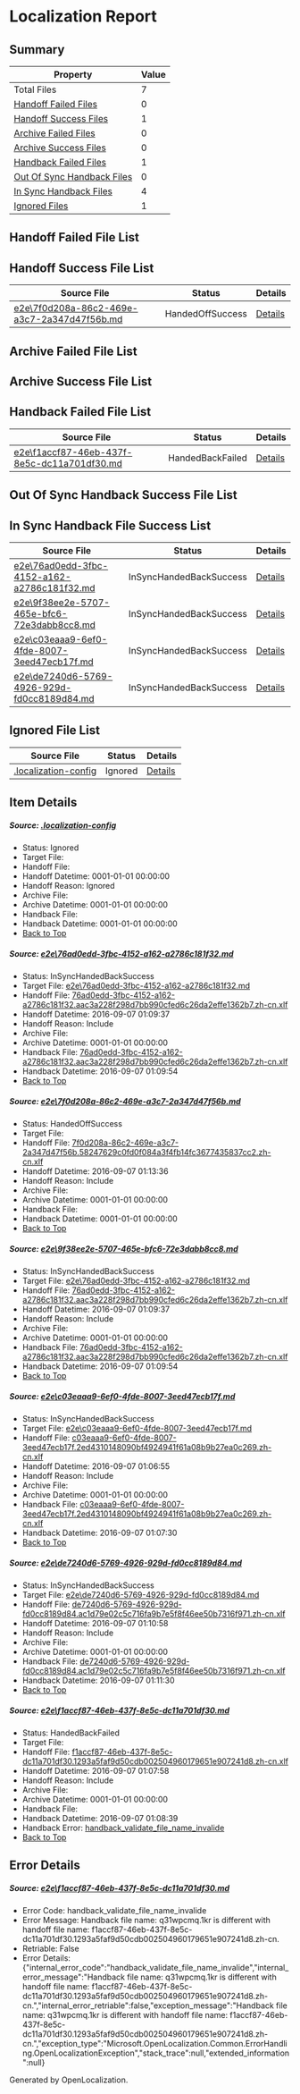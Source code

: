 # <a name='report-top'></a> Localization Report

## Summary
 Property | Value 
 -------- | ----- 
 Total Files | 7
[ Handoff Failed Files ](#handoff-failed-list)| 0
[ Handoff Success Files ](#handoff-success-list)| 1
[ Archive Failed Files ](#archive-failed-list)| 0
[ Archive Success Files ](#archive-success-list)| 0
[ Handback Failed Files ](#handback-failed-list)| 1
[ Out Of Sync Handback Files ](#outofsync-handback-success-list)| 0
[ In Sync Handback Files ](#insync-handback-success-list)| 4
[ Ignored Files ](#ignored-list)| 1

## <a name='handoff-failed-list'></a> Handoff Failed File List

## <a name='handoff-success-list'></a> Handoff Success File List
 Source File | Status | Details 
 ----------- | ------ | ------- 
 [e2e\7f0d208a-86c2-469e-a3c7-2a347d47f56b.md](https://github.com/OpenLocalizationTestOrg/ol-test0/blob/7eade5d65c9a9191fc9094a237fcf6e5298c11da/e2e/7f0d208a-86c2-469e-a3c7-2a347d47f56b.md) | HandedOffSuccess | [Details](#29a9c6bb26c86caefa5314800c68f2e5bdba9cce2)

## <a name='archive-failed-list'></a> Archive Failed File List

## <a name='archive-success-list'></a> Archive Success File List

## <a name='handback-failed-list'></a> Handback Failed File List
 Source File | Status | Details 
 ----------- | ------ | ------- 
 [e2e\f1accf87-46eb-437f-8e5c-dc11a701df30.md](https://github.com/OpenLocalizationTestOrg/ol-test0/blob/b5f91d858ccc4288e7d61298915cff976e7444be/e2e/f1accf87-46eb-437f-8e5c-dc11a701df30.md) | HandedBackFailed | [Details](#e0d7c0e2e4eb24c7889e9f083e8d23f595e078616)

## <a name='outofsync-handback-success-list'></a> Out Of Sync Handback Success File List

## <a name='insync-handback-success-list'></a> In Sync Handback File Success List
 Source File | Status | Details 
 ----------- | ------ | ------- 
 [e2e\76ad0edd-3fbc-4152-a162-a2786c181f32.md](https://github.com/OpenLocalizationTestOrg/ol-test0/blob/9c2ee778e02f301aeae4cc17cfb404ac753acde5/e2e/76ad0edd-3fbc-4152-a162-a2786c181f32.md) | InSyncHandedBackSuccess | [Details](#227cfe3b9c431d3eaa4b3eac3777c41241ab31531)
 [e2e\9f38ee2e-5707-465e-bfc6-72e3dabb8cc8.md](https://github.com/OpenLocalizationTestOrg/ol-test0/blob/7eade5d65c9a9191fc9094a237fcf6e5298c11da/e2e/9f38ee2e-5707-465e-bfc6-72e3dabb8cc8.md) | InSyncHandedBackSuccess | [Details](#227cfe3b9c431d3eaa4b3eac3777c41241ab31533)
 [e2e\c03eaaa9-6ef0-4fde-8007-3eed47ecb17f.md](https://github.com/OpenLocalizationTestOrg/ol-test0/blob/0475f90317b1037ed2e29cca92bd6ad96fcab1a6/e2e/c03eaaa9-6ef0-4fde-8007-3eed47ecb17f.md) | InSyncHandedBackSuccess | [Details](#cbaebac09ce81421a230428771adfb3ede1e48a74)
 [e2e\de7240d6-5769-4926-929d-fd0cc8189d84.md](https://github.com/OpenLocalizationTestOrg/ol-test0/blob/0384996b925916cdf4ee0ae04aa5d4d645ddd782/e2e/de7240d6-5769-4926-929d-fd0cc8189d84.md) | InSyncHandedBackSuccess | [Details](#16797dcd7ad11a7723832b742b4863a6f784380b5)

## <a name='ignored-list'></a> Ignored File List
 Source File | Status | Details 
 ----------- | ------ | ------- 
 [.localization-config](https://github.com/OpenLocalizationTestOrg/ol-test0/blob/7eade5d65c9a9191fc9094a237fcf6e5298c11da/.localization-config) | Ignored | [Details](#3d4f252ac210baf56311d7e97dcc2db10974dbd20)

## Item Details
##### <a name='3d4f252ac210baf56311d7e97dcc2db10974dbd20'></a> Source: [.localization-config](https://github.com/OpenLocalizationTestOrg/ol-test0/blob/7eade5d65c9a9191fc9094a237fcf6e5298c11da/.localization-config)
* Status: Ignored
* Target File: 
* Handoff File: 
* Handoff Datetime: 0001-01-01 00:00:00
* Handoff Reason: Ignored
* Archive File: 
* Archive Datetime: 0001-01-01 00:00:00
* Handback File: 
* Handback Datetime: 0001-01-01 00:00:00
* [Back to Top](#report-top)

##### <a name='227cfe3b9c431d3eaa4b3eac3777c41241ab31531'></a> Source: [e2e\76ad0edd-3fbc-4152-a162-a2786c181f32.md](https://github.com/OpenLocalizationTestOrg/ol-test0/blob/9c2ee778e02f301aeae4cc17cfb404ac753acde5/e2e/76ad0edd-3fbc-4152-a162-a2786c181f32.md)
* Status: InSyncHandedBackSuccess
* Target File: [e2e\76ad0edd-3fbc-4152-a162-a2786c181f32.md](https://github.com/OpenLocalizationTestOrg/ol-test0-zhcn/blob/85bcce98c200707e0ab7a16ec9a5eed367bf2d7c/e2e/76ad0edd-3fbc-4152-a162-a2786c181f32.md)
* Handoff File: [76ad0edd-3fbc-4152-a162-a2786c181f32.aac3a228f298d7bb990cfed6c26da2effe1362b7.zh-cn.xlf](https://github.com/OpenLocalizationTestOrg/ol-test0-handoff/blob/06e8fe584e1272960eef98bb4a987ff3d1d965f1/ol-handoff/OpenLocalizationTestOrg/ol-test0-zhcn/ci/ht/76ad0edd-3fbc-4152-a162-a2786c181f32.aac3a228f298d7bb990cfed6c26da2effe1362b7.zh-cn.xlf)
* Handoff Datetime: 2016-09-07 01:09:37
* Handoff Reason: Include
* Archive File: 
* Archive Datetime: 0001-01-01 00:00:00
* Handback File: [76ad0edd-3fbc-4152-a162-a2786c181f32.aac3a228f298d7bb990cfed6c26da2effe1362b7.zh-cn.xlf](https://github.com/OpenLocalizationTestOrg/ol-test0-handback/blob/9b260211187e383ad85b99fa35fc520810dc930a/ol-handback/OpenLocalizationTestOrg/ol-test0-zhcn/ci/ht/76ad0edd-3fbc-4152-a162-a2786c181f32.aac3a228f298d7bb990cfed6c26da2effe1362b7.zh-cn.xlf)
* Handback Datetime: 2016-09-07 01:09:54
* [Back to Top](#report-top)

##### <a name='29a9c6bb26c86caefa5314800c68f2e5bdba9cce2'></a> Source: [e2e\7f0d208a-86c2-469e-a3c7-2a347d47f56b.md](https://github.com/OpenLocalizationTestOrg/ol-test0/blob/7eade5d65c9a9191fc9094a237fcf6e5298c11da/e2e/7f0d208a-86c2-469e-a3c7-2a347d47f56b.md)
* Status: HandedOffSuccess
* Target File: 
* Handoff File: [7f0d208a-86c2-469e-a3c7-2a347d47f56b.58247629c0fd0f084a3f4fb14fc3677435837cc2.zh-cn.xlf](https://github.com/OpenLocalizationTestOrg/ol-test0-handoff/blob/da25cab87768addad58a28d1f0c67ade702ba38c/ol-handoff/OpenLocalizationTestOrg/ol-test0-zhcn/ci/ht/7f0d208a-86c2-469e-a3c7-2a347d47f56b.58247629c0fd0f084a3f4fb14fc3677435837cc2.zh-cn.xlf)
* Handoff Datetime: 2016-09-07 01:13:36
* Handoff Reason: Include
* Archive File: 
* Archive Datetime: 0001-01-01 00:00:00
* Handback File: 
* Handback Datetime: 0001-01-01 00:00:00
* [Back to Top](#report-top)

##### <a name='227cfe3b9c431d3eaa4b3eac3777c41241ab31533'></a> Source: [e2e\9f38ee2e-5707-465e-bfc6-72e3dabb8cc8.md](https://github.com/OpenLocalizationTestOrg/ol-test0/blob/7eade5d65c9a9191fc9094a237fcf6e5298c11da/e2e/9f38ee2e-5707-465e-bfc6-72e3dabb8cc8.md)
* Status: InSyncHandedBackSuccess
* Target File: [e2e\76ad0edd-3fbc-4152-a162-a2786c181f32.md](https://github.com/OpenLocalizationTestOrg/ol-test0-zhcn/blob/85bcce98c200707e0ab7a16ec9a5eed367bf2d7c/e2e/76ad0edd-3fbc-4152-a162-a2786c181f32.md)
* Handoff File: [76ad0edd-3fbc-4152-a162-a2786c181f32.aac3a228f298d7bb990cfed6c26da2effe1362b7.zh-cn.xlf](https://github.com/OpenLocalizationTestOrg/ol-test0-handoff/blob/06e8fe584e1272960eef98bb4a987ff3d1d965f1/ol-handoff/OpenLocalizationTestOrg/ol-test0-zhcn/ci/ht/76ad0edd-3fbc-4152-a162-a2786c181f32.aac3a228f298d7bb990cfed6c26da2effe1362b7.zh-cn.xlf)
* Handoff Datetime: 2016-09-07 01:09:37
* Handoff Reason: Include
* Archive File: 
* Archive Datetime: 0001-01-01 00:00:00
* Handback File: [76ad0edd-3fbc-4152-a162-a2786c181f32.aac3a228f298d7bb990cfed6c26da2effe1362b7.zh-cn.xlf](https://github.com/OpenLocalizationTestOrg/ol-test0-handback/blob/9b260211187e383ad85b99fa35fc520810dc930a/ol-handback/OpenLocalizationTestOrg/ol-test0-zhcn/ci/ht/76ad0edd-3fbc-4152-a162-a2786c181f32.aac3a228f298d7bb990cfed6c26da2effe1362b7.zh-cn.xlf)
* Handback Datetime: 2016-09-07 01:09:54
* [Back to Top](#report-top)

##### <a name='cbaebac09ce81421a230428771adfb3ede1e48a74'></a> Source: [e2e\c03eaaa9-6ef0-4fde-8007-3eed47ecb17f.md](https://github.com/OpenLocalizationTestOrg/ol-test0/blob/0475f90317b1037ed2e29cca92bd6ad96fcab1a6/e2e/c03eaaa9-6ef0-4fde-8007-3eed47ecb17f.md)
* Status: InSyncHandedBackSuccess
* Target File: [e2e\c03eaaa9-6ef0-4fde-8007-3eed47ecb17f.md](https://github.com/OpenLocalizationTestOrg/ol-test0-zhcn/blob/6c0b6bc0ab77e4599a4b3718acddf7e86b3946a0/e2e/c03eaaa9-6ef0-4fde-8007-3eed47ecb17f.md)
* Handoff File: [c03eaaa9-6ef0-4fde-8007-3eed47ecb17f.2ed4310148090bf4924941f61a08b9b27ea0c269.zh-cn.xlf](https://github.com/OpenLocalizationTestOrg/ol-test0-handoff/blob/3817b60166e2bcaed1f2aef643a21b0fc8ff8ed1/ol-handoff/OpenLocalizationTestOrg/ol-test0-zhcn/ci/ht/c03eaaa9-6ef0-4fde-8007-3eed47ecb17f.2ed4310148090bf4924941f61a08b9b27ea0c269.zh-cn.xlf)
* Handoff Datetime: 2016-09-07 01:06:55
* Handoff Reason: Include
* Archive File: 
* Archive Datetime: 0001-01-01 00:00:00
* Handback File: [c03eaaa9-6ef0-4fde-8007-3eed47ecb17f.2ed4310148090bf4924941f61a08b9b27ea0c269.zh-cn.xlf](https://github.com/OpenLocalizationTestOrg/ol-test0-handback/blob/5b757e6ae0547eaa2ca31b7c59dc688ad6f32240/ol-handback/OpenLocalizationTestOrg/ol-test0-zhcn/ci/ht/c03eaaa9-6ef0-4fde-8007-3eed47ecb17f.2ed4310148090bf4924941f61a08b9b27ea0c269.zh-cn.xlf)
* Handback Datetime: 2016-09-07 01:07:30
* [Back to Top](#report-top)

##### <a name='16797dcd7ad11a7723832b742b4863a6f784380b5'></a> Source: [e2e\de7240d6-5769-4926-929d-fd0cc8189d84.md](https://github.com/OpenLocalizationTestOrg/ol-test0/blob/0384996b925916cdf4ee0ae04aa5d4d645ddd782/e2e/de7240d6-5769-4926-929d-fd0cc8189d84.md)
* Status: InSyncHandedBackSuccess
* Target File: [e2e\de7240d6-5769-4926-929d-fd0cc8189d84.md](https://github.com/OpenLocalizationTestOrg/ol-test0-zhcn/blob/bdf71fd391652fd952cb43a8c81c4cdecce880c4/e2e/de7240d6-5769-4926-929d-fd0cc8189d84.md)
* Handoff File: [de7240d6-5769-4926-929d-fd0cc8189d84.ac1d79e02c5c716fa9b7e5f8f46ee50b7316f971.zh-cn.xlf](https://github.com/OpenLocalizationTestOrg/ol-test0-handoff/blob/d7556a5f1d4357bac281214a842151cd2f9cfb53/ol-handoff/OpenLocalizationTestOrg/ol-test0-zhcn/ci/ht/de7240d6-5769-4926-929d-fd0cc8189d84.ac1d79e02c5c716fa9b7e5f8f46ee50b7316f971.zh-cn.xlf)
* Handoff Datetime: 2016-09-07 01:10:58
* Handoff Reason: Include
* Archive File: 
* Archive Datetime: 0001-01-01 00:00:00
* Handback File: [de7240d6-5769-4926-929d-fd0cc8189d84.ac1d79e02c5c716fa9b7e5f8f46ee50b7316f971.zh-cn.xlf](https://github.com/OpenLocalizationTestOrg/ol-test0-handback/blob/342b0534e4dcb6ddb1662623f6466afa7ae298e5/ol-handback/OpenLocalizationTestOrg/ol-test0-zhcn/ci/ht/de7240d6-5769-4926-929d-fd0cc8189d84.ac1d79e02c5c716fa9b7e5f8f46ee50b7316f971.zh-cn.xlf)
* Handback Datetime: 2016-09-07 01:11:30
* [Back to Top](#report-top)

##### <a name='e0d7c0e2e4eb24c7889e9f083e8d23f595e078616'></a> Source: [e2e\f1accf87-46eb-437f-8e5c-dc11a701df30.md](https://github.com/OpenLocalizationTestOrg/ol-test0/blob/b5f91d858ccc4288e7d61298915cff976e7444be/e2e/f1accf87-46eb-437f-8e5c-dc11a701df30.md)
* Status: HandedBackFailed
* Target File: 
* Handoff File: [f1accf87-46eb-437f-8e5c-dc11a701df30.1293a5faf9d50cdb002504960179651e907241d8.zh-cn.xlf](https://github.com/OpenLocalizationTestOrg/ol-test0-handoff/blob/e97f3a6e1c9831b22ca83b9832551167e07ca169/ol-handoff/OpenLocalizationTestOrg/ol-test0-zhcn/ci/ht/f1accf87-46eb-437f-8e5c-dc11a701df30.1293a5faf9d50cdb002504960179651e907241d8.zh-cn.xlf)
* Handoff Datetime: 2016-09-07 01:07:58
* Handoff Reason: Include
* Archive File: 
* Archive Datetime: 0001-01-01 00:00:00
* Handback File: 
* Handback Datetime: 2016-09-07 01:08:39
* Handback Error: [handback_validate_file_name_invalide](#e0d7c0e2e4eb24c7889e9f083e8d23f595e078616handback_validate_file_name_invalide)
* [Back to Top](#report-top)


## Error Details
##### <a name='e0d7c0e2e4eb24c7889e9f083e8d23f595e078616handback_validate_file_name_invalide'></a> Source: [e2e\f1accf87-46eb-437f-8e5c-dc11a701df30.md](#e0d7c0e2e4eb24c7889e9f083e8d23f595e078616)
* Error Code: handback_validate_file_name_invalide
* Error Message: Handback file name: q31wpcmq.1kr is different with handoff file name: f1accf87-46eb-437f-8e5c-dc11a701df30.1293a5faf9d50cdb002504960179651e907241d8.zh-cn.
* Retriable: False
* Error Details: {"internal_error_code":"handback_validate_file_name_invalide","internal_error_message":"Handback file name: q31wpcmq.1kr is different with handoff file name: f1accf87-46eb-437f-8e5c-dc11a701df30.1293a5faf9d50cdb002504960179651e907241d8.zh-cn.","internal_error_retriable":false,"exception_message":"Handback file name: q31wpcmq.1kr is different with handoff file name: f1accf87-46eb-437f-8e5c-dc11a701df30.1293a5faf9d50cdb002504960179651e907241d8.zh-cn.","exception_type":"Microsoft.OpenLocalization.Common.ErrorHandling.OpenLocalizationException","stack_trace":null,"extended_information":null}


Generated by OpenLocalization.
